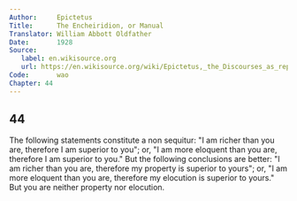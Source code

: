 ```yaml
---
Author:     Epictetus  
Title:      The Encheiridion, or Manual  
Translator: William Abbott Oldfather  
Date:       1928  
Source: 
   label: en.wikisource.org
   url: https://en.wikisource.org/wiki/Epictetus,_the_Discourses_as_reported_by_Arrian,_the_Manual,_and_Fragments/Manual 
Code:       wao  
Chapter: 44
---
```

##  44

The following statements constitute a non sequitur: "I am richer than you are,
therefore I am superior to you"; or, "I am more eloquent than you are,
therefore I am superior to you." But the following conclusions are better: "I
am richer than you are, therefore my property is superior to yours"; or, "I am
more eloquent than you are, therefore my elocution is superior to yours." But
you are neither property nor elocution.


